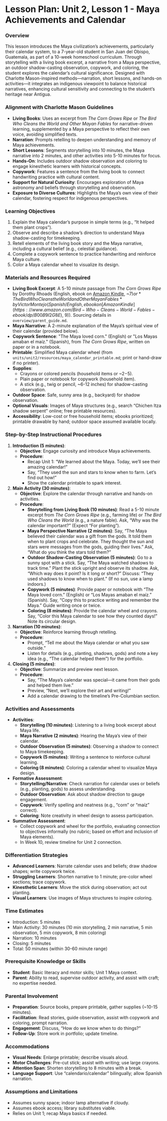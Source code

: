 # Lesson Plan: Unit 2, Lesson 1 - Maya Achievements and Calendar

### Overview
This lesson introduces the Maya civilization’s achievements, particularly their calendar system, to a 7-year-old student in San Juan del Obispo, Guatemala, as part of a 10-week homeschool curriculum. Through storytelling with a living book excerpt, a narrative from a Maya perspective, an outdoor shadow-casting observation, copywork, and coloring, the student explores the calendar’s cultural significance. Designed with Charlotte Mason-inspired methods—narration, short lessons, and hands-on activities—it integrates an indigenous viewpoint to balance historical narratives, enhancing cultural sensitivity and connecting to the student’s heritage near Antigua.

### Alignment with Charlotte Mason Guidelines
- **Living Books**: Uses an excerpt from *The Corn Grows Ripe* or *The Bird Who Cleans the World and Other Mayan Fables* for narrative-driven learning, supplemented by a Maya perspective to reflect their own voice, avoiding simplified texts.
- **Narration**: Prompts retelling to deepen understanding and memory of Maya achievements.
- **Short Lessons**: Segments storytelling into 10 minutes, the Maya narrative into 2 minutes, and other activities into 5-10 minutes for focus.
- **Hands-On**: Includes outdoor shadow observation and coloring to engage kinesthetic learners with historical concepts.
- **Copywork**: Features a sentence from the living book to connect handwriting practice with cultural content.
- **Support for Natural Curiosity**: Encourages exploration of Maya astronomy and beliefs through storytelling and observation.
- **Exposure to Diverse Cultures**: Highlights the Maya’s own view of their calendar, fostering respect for indigenous perspectives.

### Learning Objectives
1. Explain the Maya calendar’s purpose in simple terms (e.g., “It helped them plant crops”).
2. Observe and describe a shadow’s direction to understand Maya shadow-casting for timekeeping.
3. Retell elements of the living book story and the Maya narrative, including a cultural belief (e.g., celestial guidance).
4. Complete a copywork sentence to practice handwriting and reinforce Maya culture.
5. Color a Maya calendar wheel to visualize its design.

### Materials and Resources Required
- **Living Book Excerpt**: A 5-10 minute passage from *The Corn Grows Ripe* by Dorothy Rhoads (English, ebook on [Amazon Kindle](https://www.amazon.com/Corn-Grows-Ripe-Dorothy-Rhoads-ebook/dp/B00B0S4K3G), ~$7) or *The Bird Who Cleans the World and Other Mayan Fables* by Victor Montejo (Spanish/English, ebook on [Amazon Kindle](https://www.amazon.com/Bird-Who-Cleans-World-Fables-ebook/dp/B00B9I2G8E), ~$9)). Sourcing details in `overview/parent_guide.md`.
- **Maya Narrative**: A 2-minute explanation of the Maya’s spiritual view of their calendar (provided below).
- **Copywork Sentence**: "The Maya loved corn." (English) or "Los Mayas amaban el maíz." (Spanish), from *The Corn Grows Ripe*, written on paper or in a notebook.
- **Printable**: Simplified Maya calendar wheel (from `units/unit2/resources/maya_calendar_printable.md`; print or hand-draw if no printer).
- **Supplies**:
  - Crayons or colored pencils (household items or ~$2-$5).
  - Plain paper or notebook for copywork (household item).
  - A stick (e.g., twig or pencil, ~6-12 inches) for shadow-casting observation.
- **Outdoor Space**: Safe, sunny area (e.g., backyard) for shadow observation.
- **Optional Visuals**: Images of Maya structures (e.g., search “Chichen Itza shadow serpent” online; free printable resources).
- **Accessibility**: Low-cost or free household items; ebooks prioritized; printable drawable by hand; outdoor space assumed available locally.

### Step-by-Step Instructional Procedures
1. **Introduction (5 minutes)**:
   - **Objective**: Engage curiosity and introduce Maya achievements.
   - **Procedure**:
     - Recap Unit 1: “We learned about the Maya. Today, we’ll see their amazing calendar!”
     - Say, “They used the sun and stars to know when to farm. Let’s find out how!”
     - Show the calendar printable to spark interest.
2. **Main Activity (30 minutes)**:
   - **Objective**: Explore the calendar through narrative and hands-on activities.
   - **Procedure**:
     - **Storytelling from Living Book (10 minutes)**: Read a 5-10 minute excerpt from *The Corn Grows Ripe* (e.g., farming life) or *The Bird Who Cleans the World* (e.g., a nature fable). Ask, “Why was the calendar important?” (Expect “For planting”).
     - **Maya Perspective Narrative (2 minutes)**: Say, “The Maya believed their calendar was a gift from the gods. It told them when to plant crops and celebrate. They thought the sun and stars were messages from the gods, guiding their lives.” Ask, “What do you think the stars told them?”
     - **Outdoor Shadow-Casting Observation (5 minutes)**: Go to a sunny spot with a stick. Say, “The Maya watched shadows to track time.” Plant the stick upright and observe its shadow. Ask, “Which way does it point? Is it long or short?” Discuss: “They used shadows to know when to plant.” (If no sun, use a lamp indoors.)
     - **Copywork (5 minutes)**: Provide paper or notebook with “The Maya loved corn.” (English) or “Los Mayas amaban el maíz.” (Spanish). Say, “Copy this to practice writing and remember the Maya.” Guide writing once or twice.
     - **Coloring (8 minutes)**: Provide the calendar wheel and crayons. Say, “Color this Maya calendar to see how they counted days!” Note its circular design.
3. **Narration (10 minutes)**:
   - **Objective**: Reinforce learning through retelling.
   - **Procedure**:
     - Prompt, “Tell me about the Maya calendar or what you saw outside.”
     - Listen for details (e.g., planting, shadows, gods) and note a key idea (e.g., “The calendar helped them”) for the portfolio.
4. **Closing (5 minutes)**:
   - **Objective**: Summarize and preview next lesson.
   - **Procedure**:
     - Say, “The Maya’s calendar was special—it came from their gods and helped them live.”
     - Preview, “Next, we’ll explore their art and writing!”
     - Add a calendar drawing to the timeline’s Pre-Columbian section.

### Activities and Assessments
- **Activities**:
  - **Storytelling (10 minutes)**: Listening to a living book excerpt about Maya life.
  - **Maya Narrative (2 minutes)**: Hearing the Maya’s view of their calendar.
  - **Outdoor Observation (5 minutes)**: Observing a shadow to connect to Maya timekeeping.
  - **Copywork (5 minutes)**: Writing a sentence to reinforce cultural learning.
  - **Coloring (8 minutes)**: Coloring a calendar wheel to visualize Maya design.
- **Formative Assessment**:
  - **Storytelling/Narrative**: Check narration for calendar uses or beliefs (e.g., planting, gods) to assess understanding.
  - **Outdoor Observation**: Ask about shadow direction to gauge engagement.
  - **Copywork**: Verify spelling and neatness (e.g., “corn” or “maíz” correct).
  - **Coloring**: Note creativity in wheel design to assess participation.
- **Summative Assessment**:
  - Collect copywork and wheel for the portfolio, evaluating connection to objectives informally (no rubric; based on effort and inclusion of Maya elements).
  - In Week 10, review timeline for Unit 2 connection.

### Differentiation Strategies
- **Advanced Learners**: Narrate calendar uses and beliefs; draw shadow shapes; write copywork twice.
- **Struggling Learners**: Shorten narrative to 1 minute; pre-color wheel sections; trace copywork.
- **Kinesthetic Learners**: Move the stick during observation; act out planting.
- **Visual Learners**: Use images of Maya structures to inspire coloring.

### Time Estimates
- Introduction: 5 minutes
- Main Activity: 30 minutes (10 min storytelling, 2 min narrative, 5 min observation, 5 min copywork, 8 min coloring)
- Narration: 10 minutes
- Closing: 5 minutes
- Total: 50 minutes (within 30-60 minute range)

### Prerequisite Knowledge or Skills
- **Student**: Basic literacy and motor skills; Unit 1 Maya context.
- **Parent**: Ability to read, supervise outdoor activity, and assist with craft; no expertise needed.

### Parental Involvement
- **Preparation**: Source books, prepare printable, gather supplies (~10-15 minutes).
- **Facilitation**: Read stories, guide observation, assist with copywork and coloring, prompt narration.
- **Engagement**: Discuss, “How do we know when to do things?”
- **Follow-Up**: Store work in portfolio; update timeline.

### Accommodations
- **Visual Needs**: Enlarge printable; describe visuals aloud.
- **Motor Challenges**: Pre-cut stick; assist with writing; use large crayons.
- **Attention Span**: Shorten storytelling to 8 minutes with a break.
- **Language Support**: Use “calendario/calendar” bilingually; allow Spanish narration.

### Assumptions and Limitations
- Assumes sunny space; indoor lamp alternative if cloudy.
- Assumes ebook access; library substitutes viable.
- Relies on Unit 1; recap Maya basics if needed.
